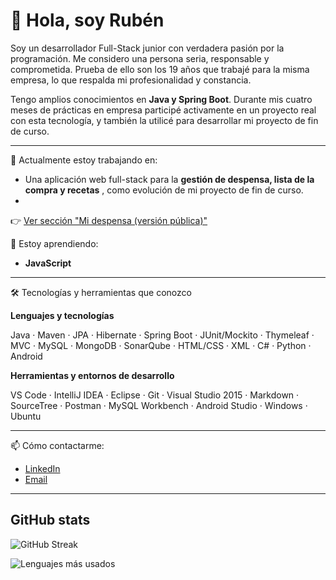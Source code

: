 
# 👋 Hola, soy Rubén

Soy un desarrollador Full-Stack junior con verdadera pasión por la programación. Me considero una persona seria, responsable y comprometida. Prueba de ello son los 19 años que trabajé para la misma empresa, lo que respalda mi profesionalidad y constancia.

Tengo amplios conocimientos en **Java y Spring Boot**. Durante mis cuatro meses de prácticas en empresa participé activamente en un proyecto real con esta tecnología, y también la utilicé para desarrollar mi proyecto de fin de curso.

---

🔭 Actualmente estoy trabajando en:
- Una aplicación web full-stack para la **gestión de despensa, lista de la compra y recetas** , como evolución de mi proyecto de fin de curso.
- 
👉 [Ver sección "Mi despensa (versión pública)"](https://github.com/RubenToucedaPRO/springboot-mi-despensa-webapp-public?tab=readme-ov-file#mi-despensa-versi%C3%B3n-p%C3%BAblica)

🌱 Estoy aprendiendo:
- **JavaScript**

---

🛠️ Tecnologías y herramientas que conozco

**Lenguajes y tecnologías**

Java · Maven · JPA · Hibernate · Spring Boot · JUnit/Mockito · Thymeleaf · MVC · MySQL · MongoDB · SonarQube · HTML/CSS · XML · C# · Python · Android

**Herramientas y entornos de desarrollo**  

VS Code · IntelliJ IDEA · Eclipse · Git · Visual Studio 2015 · Markdown · SourceTree · Postman · MySQL Workbench · Android Studio · Windows · Ubuntu

---

📫 Cómo contactarme:
- [LinkedIn](https://www.linkedin.com/in/rubén-touceda-martinez)
- [Email](mailto:ruben.touceda@gmail.com)

---
## GitHub stats

![GitHub Streak](https://github-readme-streak-stats.herokuapp.com/?user=rubentoucedapro&theme=github_dark)


![Lenguajes más usados](https://github-readme-stats.vercel.app/api/top-langs/?username=rubentoucedapro&layout=compact&theme=github_dark&cache_seconds=3600)






